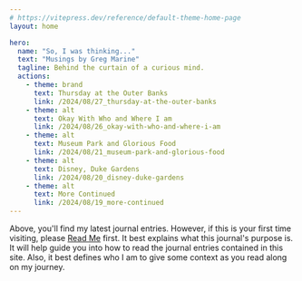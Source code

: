 ```yaml
---
# https://vitepress.dev/reference/default-theme-home-page
layout: home

hero:
  name: "So, I was thinking..."
  text: "Musings by Greg Marine"
  tagline: Behind the curtain of a curious mind.
  actions:
    - theme: brand
      text: Thursday at the Outer Banks
      link: /2024/08/27_thursday-at-the-outer-banks
    - theme: alt
      text: Okay With Who and Where I am
      link: /2024/08/26_okay-with-who-and-where-i-am
    - theme: alt
      text: Museum Park and Glorious Food
      link: /2024/08/21_museum-park-and-glorious-food
    - theme: alt
      text: Disney, Duke Gardens
      link: /2024/08/20_disney-duke-gardens
    - theme: alt
      text: More Continued
      link: /2024/08/19_more-continued
---
```


Above, you'll find my latest journal entries. However, if this is your first time visiting, please [Read Me](read-me) first. It best explains what this journal's purpose is. It will help guide you into how to read the journal entries contained in this site. Also, it best defines who I am to give some context as you read along on my journey.